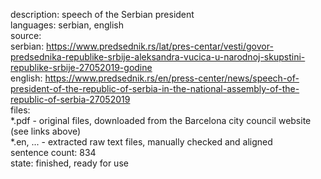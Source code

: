 description: speech of the Serbian president  
languages: serbian, english  
source:  
    serbian: https://www.predsednik.rs/lat/pres-centar/vesti/govor-predsednika-republike-srbije-aleksandra-vucica-u-narodnoj-skupstini-republike-srbije-27052019-godine  
    english: https://www.predsednik.rs/en/press-center/news/speech-of-president-of-the-republic-of-serbia-in-the-national-assembly-of-the-republic-of-serbia-27052019  
files:  
    *.pdf - original files, downloaded from the Barcelona city council website (see links above)  
    *.en, ... - extracted raw text files, manually checked and aligned  
sentence count: 834  
state: finished, ready for use  
